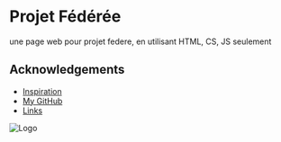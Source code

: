 
# Projet Fédérée

une page web pour projet federe, en utilisant HTML, CS, JS seulement


## Acknowledgements

 - [Inspiration](https://airbyte.com/)
 - [My GitHub](https://github.com/YoussefJarray)
 - [Links](https://youssefjarray.github.io/)


![Logo](https://cdn.britannica.com/91/181391-050-1DA18304/cat-toes-paw-number-paws-tiger-tabby.jpg)

